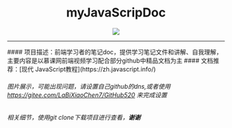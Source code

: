 <div align="center">
  
# myJavaScripDoc
<img src="https://pic.imgdb.cn/item/60b70bc039f6859bc284d8dc.jpg">

</div>
<hr>
#### 项目描述：前端学习者的笔记doc，提供学习笔记文件和讲解、自我理解，主要内容是以慕课网前端视频学习配合部分github中精品文档为主
#### 文档推荐：[现代 JavaScript教程](https://zh.javascript.info/)

###### 图片展示，可能出现问题，请设置自己github的dns,或者使用 https://gitee.com/LaBiXiaoChen7/GitHub520 来完成设置
###### 相关细节，使用git clone下载项目进行查看，**谢谢**
